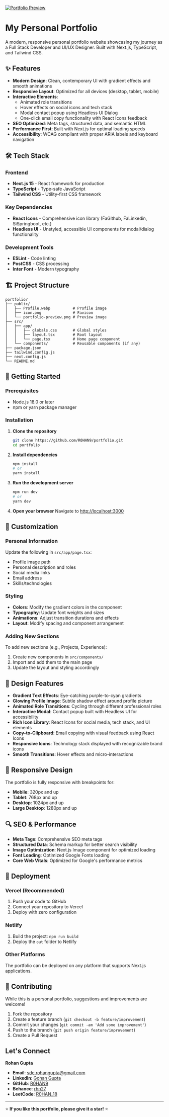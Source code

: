 [![Portfolio Preview](./public/portfolio-preview.png)](https://your-portfolio-url.com) <!-- Add a screenshot of your portfolio -->

# My Personal Portfolio

A modern, responsive personal portfolio website showcasing my journey as a Full Stack Developer and UI/UX Designer. Built with Next.js, TypeScript, and Tailwind CSS.

## ✨ Features

- **Modern Design**: Clean, contemporary UI with gradient effects and smooth animations
- **Responsive Layout**: Optimized for all devices (desktop, tablet, mobile)
- **Interactive Elements**:
  - Animated role transitions
  - Hover effects on social icons and tech stack
  - Modal contact popup using Headless UI Dialog
  - One-click email copy functionality with React Icons feedback
- **SEO Optimized**: Meta tags, structured data, and semantic HTML
- **Performance First**: Built with Next.js for optimal loading speeds
- **Accessibility**: WCAG compliant with proper ARIA labels and keyboard navigation

## 🛠️ Tech Stack

### Frontend

- **Next.js 15** - React framework for production
- **TypeScript** - Type-safe JavaScript
- **Tailwind CSS** - Utility-first CSS framework

### Key Dependencies

- **React Icons** - Comprehensive icon library (FaGithub, FaLinkedin, SiSpringboot, etc.)
- **Headless UI** - Unstyled, accessible UI components for modal/dialog functionality

### Development Tools

- **ESLint** - Code linting
- **PostCSS** - CSS processing
- **Inter Font** - Modern typography

## 🏗️ Project Structure

```
portfolio/
├── public/
│   ├── Profile.webp          # Profile image
│   ├── icon.png              # Favicon
│   └── portfolio-preview.png # Preview image
├── src/
│   ├── app/
│   │   ├── globals.css       # Global styles
│   │   ├── layout.tsx        # Root layout
│   │   └── page.tsx          # Home page component
│   └── components/           # Reusable components (if any)
├── package.json
├── tailwind.config.js
├── next.config.js
└── README.md
```

## 🚀 Getting Started

### Prerequisites

- Node.js 18.0 or later
- npm or yarn package manager

### Installation

1. **Clone the repository**

   ```bash
   git clone https://github.com/R0HAN9/portfolio.git
   cd portfolio
   ```

2. **Install dependencies**

   ```bash
   npm install
   # or
   yarn install
   ```

3. **Run the development server**

   ```bash
   npm run dev
   # or
   yarn dev
   ```

4. **Open your browser**
   Navigate to [http://localhost:3000](http://localhost:3000)

## 📝 Customization

### Personal Information

Update the following in `src/app/page.tsx`:

- Profile image path
- Personal description and roles
- Social media links
- Email address
- Skills/technologies

### Styling

- **Colors**: Modify the gradient colors in the component
- **Typography**: Update font weights and sizes
- **Animations**: Adjust transition durations and effects
- **Layout**: Modify spacing and component arrangement

### Adding New Sections

To add new sections (e.g., Projects, Experience):

1. Create new components in `src/components/`
2. Import and add them to the main page
3. Update the layout and styling accordingly

## 🎨 Design Features

- **Gradient Text Effects**: Eye-catching purple-to-cyan gradients
- **Glowing Profile Image**: Subtle shadow effect around profile picture
- **Animated Role Transitions**: Cycling through different professional roles
- **Interactive Modal**: Contact popup built with Headless UI for accessibility
- **Rich Icon Library**: React Icons for social media, tech stack, and UI elements
- **Copy-to-Clipboard**: Email copying with visual feedback using React Icons
- **Responsive Icons**: Technology stack displayed with recognizable brand icons
- **Smooth Transitions**: Hover effects and micro-interactions

## 📱 Responsive Design

The portfolio is fully responsive with breakpoints for:

- **Mobile**: 320px and up
- **Tablet**: 768px and up
- **Desktop**: 1024px and up
- **Large Desktop**: 1280px and up

## 🔍 SEO & Performance

- **Meta Tags**: Comprehensive SEO meta tags
- **Structured Data**: Schema markup for better search visibility
- **Image Optimization**: Next.js Image component for optimized loading
- **Font Loading**: Optimized Google Fonts loading
- **Core Web Vitals**: Optimized for Google's performance metrics

## 🚀 Deployment

### Vercel (Recommended)

1. Push your code to GitHub
2. Connect your repository to Vercel
3. Deploy with zero configuration

### Netlify

1. Build the project: `npm run build`
2. Deploy the `out` folder to Netlify

### Other Platforms

The portfolio can be deployed on any platform that supports Next.js applications.

## 🤝 Contributing

While this is a personal portfolio, suggestions and improvements are welcome!

1. Fork the repository
2. Create a feature branch (`git checkout -b feature/improvement`)
3. Commit your changes (`git commit -am 'Add some improvement'`)
4. Push to the branch (`git push origin feature/improvement`)
5. Create a Pull Request

## Let's Connect

**Rohan Gupta**

- **Email**: sde.rohangupta@gmail.com
- **LinkedIn**: [Gohan Gupta](https://www.linkedin.com/in/rohan-gupta-668458219/)
- **GitHub**: [R0HAN9](https://github.com/R0HAN9)
- **Behance**: [rhn27](https://www.behance.net/rhn27)
- **LeetCode**: [R0HAN_18](https://leetcode.com/u/R0HAN_18/)

---

⭐ **If you like this portfolio, please give it a star!** ⭐
